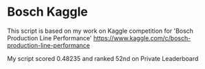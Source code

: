 # Bosch Kaggle    

This script is based on my work on Kaggle competition for 'Bosch Production Line Performance'
https://www.kaggle.com/c/bosch-production-line-performance

My script scored 0.48235 and ranked 52nd on Private Leaderboard
